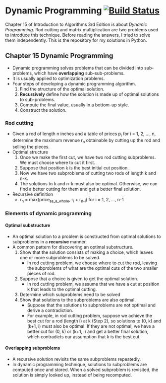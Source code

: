# Dynamic Programming [![Build Status](https://travis-ci.org/lbsx/dynamic-programming.svg?branch=master)](https://travis-ci.org/lbsx/dynamic-programming)

Chapter 15 of Introduction to Algorithms 3rd Edition is about *Dynamic
Programming*. Rod cutting and matrix multiplication are two problems
used to introduce this technique. Before reading the answers, I tried
to solve them independently. This is the repository for my solutions
in Python.


<a id="orga6a0e93"></a>

## Chapter 15 Dynamic Programming

-   Dynamic programming solves problems that can be divided into
    sub-problems, which have **overlapping** sub-sub-problems.
-   It is usually applied to optimization problems.
-   Four steps of developing a dynamic programming algorithm.
    1.  Find the structure of the optimal solution.
    2.  **Recursively** define how the solution is made up of
        optimal solutions to sub-problems.
    3.  Compute the final value, usually in a bottom-up style.
    4.  Construct the solution.


<a id="orgdaebe9e"></a>

### Rod cutting

-   Given a rod of length n inches and a table of prices p<sub>i</sub> for i =
    1, 2, &#x2026;, n, determine the maximum revenue r<sub>n</sub> obtainable by
    cutting up the rod and selling the pieces.
-   Optimal structure
    1.  Once we make the first cut, we have two rod cutting
        subproblems. We must choose where to cut it first.
    2.  Suppose that position k is the best initial cut position.
    3.  Now we have two subproblems of cutting two rods of length k
        and n-k.
    4.  The solutions to k and n-k must also be optimal. Otherwise, we
        can find a better cutting for them and get a better final
        solution.
-   Recursive definition
    -   r<sub>n</sub> = max(price<sub>as_a_whole</sub>, r<sub>i</sub> + r<sub>n-i</sub>) for i = 1, 2, &#x2026;, n-1


<a id="org197b9fe"></a>

### Elements of dynamic programming


<a id="orgdadb17f"></a>

#### Optimal substructure

-   An optimal solution to a problem is constructed from optimal
    solutions to subproblems in a **recursive** manner.
-   A common pattern for discovering an optimal substructure.
    1.  Show that the solution consists of making a choice, which
        leaves one or more subproblems to be solved.
        -   In rod cutting problem, we choose where to cut the rod,
            leaving the subproblems of what are the optimal cuts of the
            two smaller pieces of rod.
    2.  Suppose that a choice is given to get the optimal solution.
        -   In rod cutting problem, we assume that we have a cut at
            position k that leads to the optimal cutting.
    3.  Determine which subproblems need to be solved
    4.  Show that solutions to the subproblems are also optimal.
        -   Suppose that the solutions to subproblems are not optimal
            and derive a contradiction.
        -   For example, in rod cutting problem, suppose we achieve the
            best cut for a rod (length i) at k (Step 2), so solutions
            to (0, k) and (k+1, i) must also be optimal. If they are
            not optimal, we have a better cut for (0, k) or (k+1, i)
            and get a better final solution, which contradicts our
            assumption that k is the best cut.


<a id="orgb717028"></a>

#### Overlapping subproblems

-   A recursive solution revisits the same subproblems repeatedly.
-   In dynamic programming technique, solutions to subproblems are
    computed once and stored. When a solved subproblem is revisited,
    the solution is simply looked up, instead of being recomputed.

